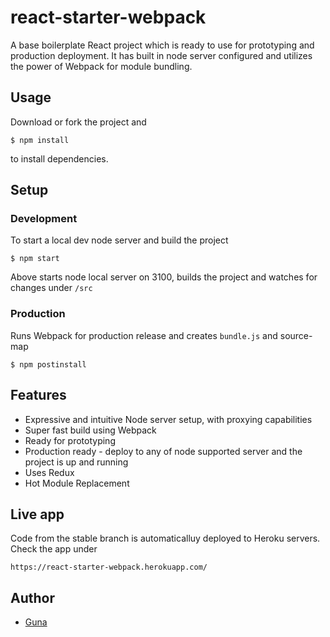 # react-starter-webpack

A base boilerplate React project which is ready to use for prototyping and production deployment. It has built in node server configured and utilizes the power of Webpack for module bundling.

## Usage

Download or fork the project and
```
$ npm install
```
to install dependencies.

## Setup

### Development

To start a local dev node server and build the project
```
$ npm start
```
Above starts node local server on 3100, builds the project and watches for changes under `/src`

### Production

Runs Webpack for production release and creates `bundle.js` and source-map
```
$ npm postinstall
```

## Features

* Expressive and intuitive Node server setup, with proxying capabilities
* Super fast build using Webpack
* Ready for prototyping
* Production ready - deploy to any of node supported server and the project is up and running
* Uses Redux
* Hot Module Replacement

## Live app

Code from the stable branch is automaticalluy deployed to Heroku servers. Check the app under
```
https://react-starter-webpack.herokuapp.com/
```

## Author

- [Guna](https://github.com/Gunavel) 
